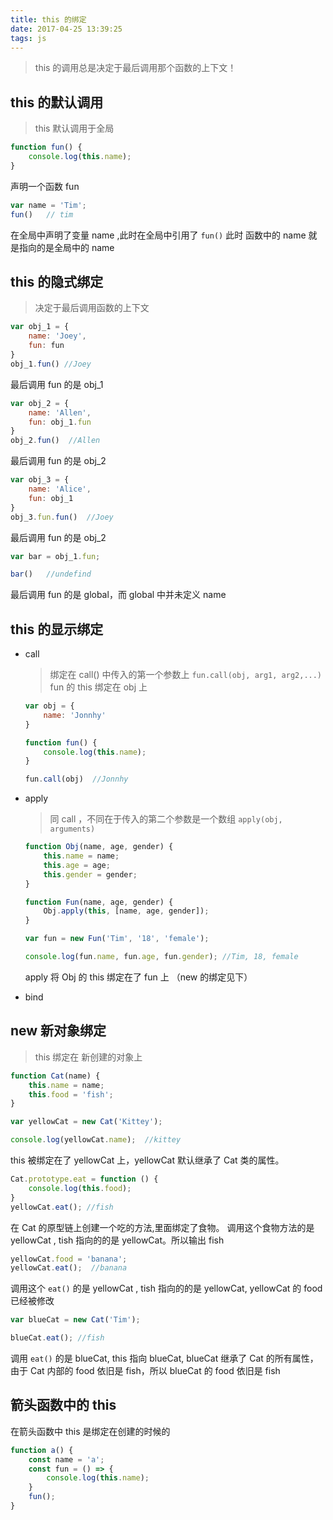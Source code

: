 ```yaml
---
title: this 的绑定
date: 2017-04-25 13:39:25
tags: js
---
```


> this 的调用总是决定于最后调用那个函数的上下文！
<!--more-->

## this 的默认调用
> this 默认调用于全局

```js
function fun() {
    console.log(this.name);
}
```
声明一个函数 fun

```js
var name = 'Tim';
fun()   // tim
```
在全局中声明了变量 name ,此时在全局中引用了 `fun()` 此时 函数中的 name 就是指向的是全局中的 name

## this 的隐式绑定
> 决定于最后调用函数的上下文

```js
var obj_1 = {
    name: 'Joey',
    fun: fun
}
obj_1.fun() //Joey
```
最后调用 fun 的是 obj_1

```js
var obj_2 = {
    name: 'Allen',
    fun: obj_1.fun
}
obj_2.fun()  //Allen
```
最后调用 fun 的是 obj_2

```js
var obj_3 = {
    name: 'Alice',
    fun: obj_1
}
obj_3.fun.fun()  //Joey
```
最后调用 fun 的是 obj_2

```js
var bar = obj_1.fun;

bar()   //undefind
```
最后调用 fun  的是 global，而 global 中并未定义 name

## this 的显示绑定
- call

   > 绑定在 call() 中传入的第一个参数上 ` fun.call(obj, arg1, arg2,...) ` fun 的 this 绑定在 obj 上 

    ```js
    var obj = {
        name: 'Jonnhy'
    }

    function fun() {
        console.log(this.name);
    }

    fun.call(obj)  //Jonnhy
    ```

- apply
    > 同 call ，不同在于传入的第二个参数是一个数组 `apply(obj, arguments)`
   
    ```js
    function Obj(name, age, gender) {
        this.name = name;
        this.age = age;
        this.gender = gender;
    }

    function Fun(name, age, gender) {
        Obj.apply(this, [name, age, gender]); 
    }

    var fun = new Fun('Tim', '18', 'female');

    console.log(fun.name, fun.age, fun.gender); //Tim, 18, female
    ```
    apply 将 Obj 的 this 绑定在了 fun 上 （new 的绑定见下）

- bind


## new 新对象绑定

> this 绑定在 新创建的对象上

```js
function Cat(name) {
    this.name = name;
    this.food = 'fish';
}

var yellowCat = new Cat('Kittey');

console.log(yellowCat.name);  //kittey
```
this 被绑定在了 yellowCat 上，yellowCat 默认继承了 Cat 类的属性。

```js
Cat.prototype.eat = function () {
    console.log(this.food);
}
yellowCat.eat(); //fish
```
在 Cat 的原型链上创建一个吃的方法,里面绑定了食物。
调用这个食物方法的是 yellowCat , tish 指向的的是 yellowCat。所以输出 fish

```js
yellowCat.food = 'banana';
yellowCat.eat();  //banana
```
调用这个 `eat()` 的是 yellowCat , tish 指向的的是 yellowCat, yellowCat 的 food 已经被修改 

```js
var blueCat = new Cat('Tim');

blueCat.eat(); //fish
```
调用 `eat()` 的是 blueCat, this 指向 blueCat, blueCat 继承了 Cat 的所有属性，由于 Cat 内部的 food 依旧是 fish，所以 blueCat 的 food 依旧是 fish

## 箭头函数中的 this
在箭头函数中 this 是绑定在创建的时候的
```js
function a() {
    const name = 'a';
    const fun = () => {
        console.log(this.name);
    }
    fun();
}
```
 